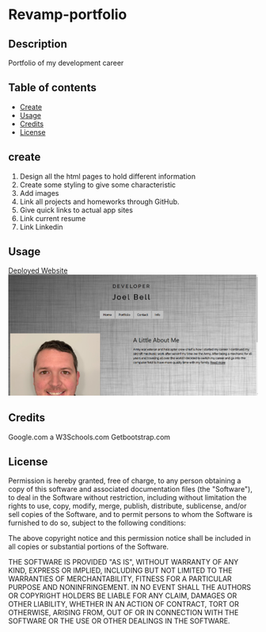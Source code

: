 # Revamp-portfolio

## Description

Portfolio of my development career

## Table of contents

* [Create](#create)
* [Usage](#usage)
* [Credits](#credits)
* [License](#license)

## create

1. Design all the html pages to hold different information
2. Create some styling to give some characteristic
3. Add images
4. Link all projects and homeworks through GitHub.
5. Give quick links to actual app sites
6. Link current resume
7. Link Linkedin

## Usage

[Deployed Website](https://lead81.github.io/bootstrap-html-hw2/)
![portfolio](./img/portfolio.PNG)

## Credits

Google.com a
W3Schools.com
Getbootstrap.com

## License

Permission is hereby granted, free of charge, to any person obtaining a copy of this software and associated documentation files (the "Software"), to deal in the Software without restriction, including without limitation the rights to use, copy, modify, merge, publish, distribute, sublicense, and/or sell copies of the Software, and to permit persons to whom the Software is furnished to do so, subject to the following conditions:

The above copyright notice and this permission notice shall be included in all copies or substantial portions of the Software.

THE SOFTWARE IS PROVIDED "AS IS", WITHOUT WARRANTY OF ANY KIND, EXPRESS OR IMPLIED, INCLUDING BUT NOT LIMITED TO THE WARRANTIES OF MERCHANTABILITY, FITNESS FOR A PARTICULAR PURPOSE AND NONINFRINGEMENT. IN NO EVENT SHALL THE AUTHORS OR COPYRIGHT HOLDERS BE LIABLE FOR ANY CLAIM, DAMAGES OR OTHER LIABILITY, WHETHER IN AN ACTION OF CONTRACT, TORT OR OTHERWISE, ARISING FROM, OUT OF OR IN CONNECTION WITH THE SOFTWARE OR THE USE OR OTHER DEALINGS IN THE SOFTWARE.